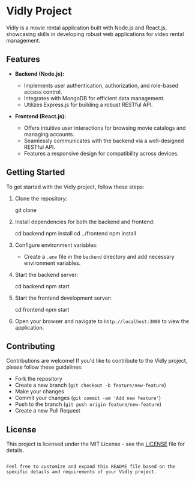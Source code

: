 # Vidly Project

Vidly is a movie rental application built with Node.js and React.js, showcasing skills in developing robust web applications for video rental management.

## Features

- **Backend (Node.js):**
  - Implements user authentication, authorization, and role-based access control.
  - Integrates with MongoDB for efficient data management.
  - Utilizes Express.js for building a robust RESTful API.

- **Frontend (React.js):**
  - Offers intuitive user interactions for browsing movie catalogs and managing accounts.
  - Seamlessly communicates with the backend via a well-designed RESTful API.
  - Features a responsive design for compatibility across devices.

## Getting Started

To get started with the Vidly project, follow these steps:

1. Clone the repository:
   
   git clone <repository-url>


3. Install dependencies for both the backend and frontend:
   
   cd backend
   npm install
   cd ../frontend
   npm install


4. Configure environment variables:
   - Create a `.env` file in the `backend` directory and add necessary environment variables.

5. Start the backend server:

   cd backend
   npm start


6. Start the frontend development server:

   cd frontend
   npm start


7. Open your browser and navigate to `http://localhost:3000` to view the application.

## Contributing

Contributions are welcome! If you'd like to contribute to the Vidly project, please follow these guidelines:
- Fork the repository
- Create a new branch (`git checkout -b feature/new-feature`)
- Make your changes
- Commit your changes (`git commit -am 'Add new feature'`)
- Push to the branch (`git push origin feature/new-feature`)
- Create a new Pull Request

## License

This project is licensed under the MIT License - see the [LICENSE](LICENSE) file for details.
```

Feel free to customize and expand this README file based on the specific details and requirements of your Vidly project.
